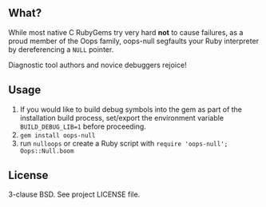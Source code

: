 ## What?

While most native C RubyGems try very hard **not** to cause failures, as a proud
member of the Oops family, oops-null segfaults your Ruby interpreter by dereferencing
a `NULL` pointer.

Diagnostic tool authors and novice debuggers rejoice!

## Usage

1. If you would like to build debug symbols into the gem as part of the installation
   build process, set/export the environment variable `BUILD_DEBUG_LIB=1` before
   proceeding.
2. `gem install oops-null`
3. run `nulloops` or create a Ruby script with `require 'oops-null'; Oops::Null.boom`

## License 

3-clause BSD. See project LICENSE file.
